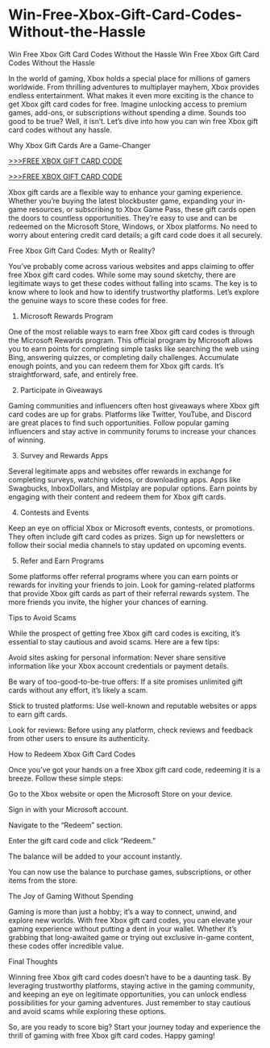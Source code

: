 # Win-Free-Xbox-Gift-Card-Codes-Without-the-Hassle
Win Free Xbox Gift Card Codes Without the Hassle
Win Free Xbox Gift Card Codes Without the Hassle

In the world of gaming, Xbox holds a special place for millions of gamers worldwide. From thrilling adventures to multiplayer mayhem, Xbox provides endless entertainment. What makes it even more exciting is the chance to get Xbox gift card codes for free. Imagine unlocking access to premium games, add-ons, or subscriptions without spending a dime. Sounds too good to be true? Well, it isn’t. Let’s dive into how you can win free Xbox gift card codes without any hassle.

Why Xbox Gift Cards Are a Game-Changer

[>>>FREE XBOX GIFT CARD CODE](https://rahhat.xyz/allgift/)

[>>>FREE XBOX GIFT CARD CODE](https://rahhat.xyz/allgift/) 

Xbox gift cards are a flexible way to enhance your gaming experience. Whether you’re buying the latest blockbuster game, expanding your in-game resources, or subscribing to Xbox Game Pass, these gift cards open the doors to countless opportunities. They’re easy to use and can be redeemed on the Microsoft Store, Windows, or Xbox platforms. No need to worry about entering credit card details; a gift card code does it all securely.

Free Xbox Gift Card Codes: Myth or Reality?

You’ve probably come across various websites and apps claiming to offer free Xbox gift card codes. While some may sound sketchy, there are legitimate ways to get these codes without falling into scams. The key is to know where to look and how to identify trustworthy platforms. Let’s explore the genuine ways to score these codes for free.

1. Microsoft Rewards Program

One of the most reliable ways to earn free Xbox gift card codes is through the Microsoft Rewards program. This official program by Microsoft allows you to earn points for completing simple tasks like searching the web using Bing, answering quizzes, or completing daily challenges. Accumulate enough points, and you can redeem them for Xbox gift cards. It’s straightforward, safe, and entirely free.

2. Participate in Giveaways

Gaming communities and influencers often host giveaways where Xbox gift card codes are up for grabs. Platforms like Twitter, YouTube, and Discord are great places to find such opportunities. Follow popular gaming influencers and stay active in community forums to increase your chances of winning.

3. Survey and Rewards Apps

Several legitimate apps and websites offer rewards in exchange for completing surveys, watching videos, or downloading apps. Apps like Swagbucks, InboxDollars, and Mistplay are popular options. Earn points by engaging with their content and redeem them for Xbox gift cards.

4. Contests and Events

Keep an eye on official Xbox or Microsoft events, contests, or promotions. They often include gift card codes as prizes. Sign up for newsletters or follow their social media channels to stay updated on upcoming events.

5. Refer and Earn Programs

Some platforms offer referral programs where you can earn points or rewards for inviting your friends to join. Look for gaming-related platforms that provide Xbox gift cards as part of their referral rewards system. The more friends you invite, the higher your chances of earning.

Tips to Avoid Scams

While the prospect of getting free Xbox gift card codes is exciting, it’s essential to stay cautious and avoid scams. Here are a few tips:

Avoid sites asking for personal information: Never share sensitive information like your Xbox account credentials or payment details.

Be wary of too-good-to-be-true offers: If a site promises unlimited gift cards without any effort, it’s likely a scam.

Stick to trusted platforms: Use well-known and reputable websites or apps to earn gift cards.

Look for reviews: Before using any platform, check reviews and feedback from other users to ensure its authenticity.

How to Redeem Xbox Gift Card Codes

Once you’ve got your hands on a free Xbox gift card code, redeeming it is a breeze. Follow these simple steps:

Go to the Xbox website or open the Microsoft Store on your device.

Sign in with your Microsoft account.

Navigate to the “Redeem” section.

Enter the gift card code and click “Redeem.”

The balance will be added to your account instantly.

You can now use the balance to purchase games, subscriptions, or other items from the store.

The Joy of Gaming Without Spending

Gaming is more than just a hobby; it’s a way to connect, unwind, and explore new worlds. With free Xbox gift card codes, you can elevate your gaming experience without putting a dent in your wallet. Whether it’s grabbing that long-awaited game or trying out exclusive in-game content, these codes offer incredible value.

Final Thoughts

Winning free Xbox gift card codes doesn’t have to be a daunting task. By leveraging trustworthy platforms, staying active in the gaming community, and keeping an eye on legitimate opportunities, you can unlock endless possibilities for your gaming adventures. Just remember to stay cautious and avoid scams while exploring these options.

So, are you ready to score big? Start your journey today and experience the thrill of gaming with free Xbox gift card codes. Happy gaming!
